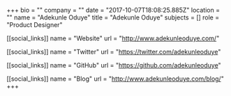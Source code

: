 +++
bio = ""
company = ""
date = "2017-10-07T18:08:25.885Z"
location = ""
name = "Adekunle Oduye"
title = "Adekunle Oduye"
subjects = []
role = "Product Designer"

[[social_links]]
  name = "Website"
  url = "http://www.adekunleoduye.com/"

[[social_links]]
  name = "Twitter"
  url = "https://twitter.com/adekunleoduye"

[[social_links]]
  name = "GitHub"
  url = "https://github.com/adekunleoduye"

[[social_links]]
  name = "Blog"
  url = "http://www.adekunleoduye.com/blog/"
+++
